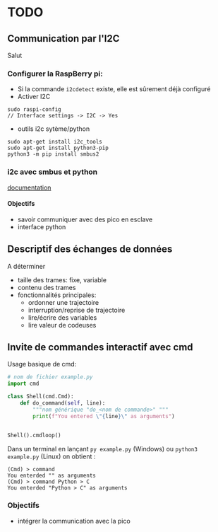# TODO

## Communication par l'I2C
Salut 
### Configurer la RaspBerry pi:

 - Si la commande  `i2cdetect` existe, elle est sûrement déjà configuré
 - Activer I2C
```
sudo raspi-config
// Interface settings -> I2C -> Yes
```
 - outils i2c sytème/python
```
sudo apt-get install i2c_tools
sudo apt-get install python3-pip
python3 -m pip install smbus2
```

### i2c avec smbus et python
[documentation](https://pypi.org/project/smbus2/)

#### Objectifs
 - savoir communiquer avec des pico en esclave
 - interface python


## Descriptif des échanges de données
A déterminer

 - taille des trames: fixe, variable
 - contenu des trames
 - fonctionnalités principales:
   - ordonner une trajectoire
   - interruption/reprise de trajectoire
   - lire/écrire des variables
   - lire valeur de codeuses

##  Invite de commandes interactif avec cmd

Usage basique de cmd:

```py 
# nom de fichier example.py
import cmd

class Shell(cmd.Cmd): 
    def do_command(self, line):
        """nom générique "do_<nom de commande>" """
        print(f"You entered \"{line}\" as arguments")


Shell().cmdloop()
```
Dans un terminal en lançant `py example.py` (Windows) ou `python3 example.py` (Linux) on obtient :
```
(Cmd) > command
You enterded "" as arguments
(Cmd) > command Python > C
You enterded "Python > C" as arguments
```

 ### Objectifs

 - intégrer la communication avec la pico
